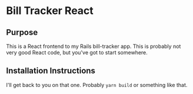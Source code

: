 # Bill Tracker React

## Purpose
This is a React frontend to my Rails bill-tracker app. This is probably not very good React code, but you've got to start somewhere.

## Installation Instructions
I'll get back to you on that one. Probably `yarn build` or something like that.
